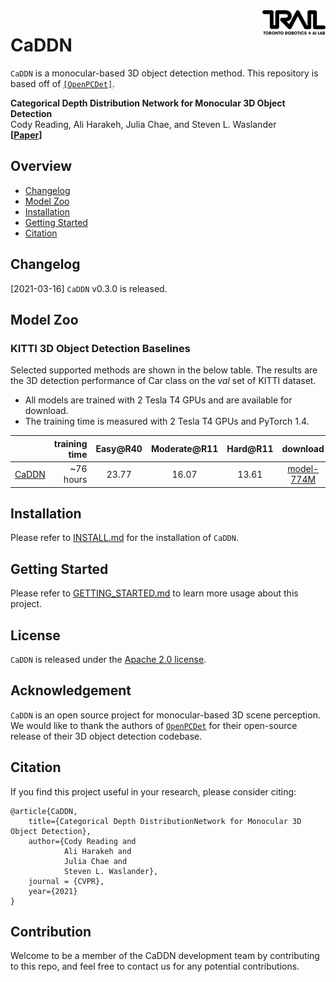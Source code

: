 <img src="docs/trailab.png" align="right" width="20%">

# CaDDN

`CaDDN` is a monocular-based 3D object detection method. This repository is based off of [`[OpenPCDet]`](https://github.com/open-mmlab/OpenPCDet).

**Categorical Depth Distribution Network for Monocular 3D Object Detection**\
Cody Reading, Ali Harakeh, Julia Chae, and Steven L. Waslander\
**[[Paper](https://arxiv.org/abs/2103.01100)]**


## Overview
- [Changelog](#changelog)
- [Model Zoo](#model-zoo)
- [Installation](docs/INSTALL.md)
- [Getting Started](docs/GETTING_STARTED.md)
- [Citation](#citation)


## Changelog
[2021-03-16] `CaDDN` v0.3.0 is released.

## Model Zoo

### KITTI 3D Object Detection Baselines
Selected supported methods are shown in the below table. The results are the 3D detection performance of Car class on the *val* set of KITTI dataset.
* All models are trained with 2 Tesla T4 GPUs and are available for download.
* The training time is measured with 2 Tesla T4 GPUs and PyTorch 1.4.

|                                             | training time | Easy@R40 | Moderate@R11 | Hard@R11  | download |
|---------------------------------------------|----------:|:-------:|:-------:|:-------:|:---------:|
| [CaDDN](tools/cfgs/kitti_models/CaDDN.yaml) |~76 hours| 23.77 | 16.07 | 13.61 | [model-774M](https://drive.google.com/file/d/13HGW3_zCTKHGVtr_JDHD4Wv64PP5Z2mG/view?usp=sharing) |

## Installation

Please refer to [INSTALL.md](docs/INSTALL.md) for the installation of `CaDDN`.

## Getting Started

Please refer to [GETTING_STARTED.md](docs/GETTING_STARTED.md) to learn more usage about this project.


## License

`CaDDN` is released under the [Apache 2.0 license](LICENSE).

## Acknowledgement
`CaDDN` is an open source project for monocular-based 3D scene perception.
We would like to thank the authors of [`OpenPCDet`](https://github.com/open-mmlab/OpenPCDet) for their open-source release of their 3D object detection codebase.


## Citation
If you find this project useful in your research, please consider citing:
```
@article{CaDDN,
    title={Categorical Depth DistributionNetwork for Monocular 3D Object Detection},
    author={Cody Reading and
            Ali Harakeh and
            Julia Chae and
            Steven L. Waslander},
    journal = {CVPR},
    year={2021}
}
```


## Contribution
Welcome to be a member of the CaDDN development team by contributing to this repo, and feel free to contact us for any potential contributions.


